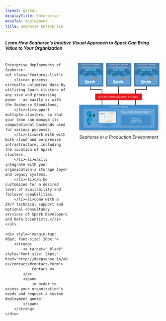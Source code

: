 ```yaml
---
layout: global
displayTitle: Enterprise
menuTab: deployment
title: Seahorse Enterprise
---
```


<h5>Learn How Seahorse’s Intuitive Visual Approach to Spark Can Bring Value to Your Organization</h5>

<div style="overflow: auto">
    <p style="float:right; margin-left:25px; width:55%; text-align:center;">
      <img class="centered-image img-responsive" src="../img/enterprise_architecture.png" />
        <em>Seahorse in a Production Environment</em>
    </p>

    Enterprise deployments of Seahorse:
    <ul class="features-list">
        <li>can process virtually unlimited data by utilizing Spark clusters of any size and processing power - as easily as with the Seahorse Standalone,
        </li><li>support multiple clusters, so that your team can manage its computational backends used for various purposes,
        </li><li>work with with both cloud and on-premise infrastructure, including the location of Spark clusters,
        </li><li>easily integrate with your organization’s storage layer and legacy systems,
        </li><li>can be customized for a desired level of availability and failover capabilities,
        </li><li>come with a 24/7 technical support and optional consultancy services of Spark Developers and Data Scientists.</li>
    </ul>

    <div style="margin-top: 60px; font-size: 20px;">
        <strong>
            <a target="_blank" style="font-size: 24px;" href="http://deepsense.io/about-us/contact/#contact-form">
                Contact us
            </a>
            <span>
                in order to assess your organization’s needs and request a custom deployment quote!
            </span>
        </strong>
    </div>
</div>
